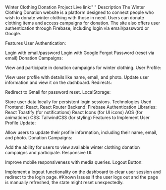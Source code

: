 Winter Clothing Donation
Project Live link:"      "
Description
The Winter Clothing Donation website is a platform designed to connect people who wish to donate winter clothing with those in need. Users can donate clothing items and access campaigns for donation. The site also offers user authentication through Firebase, including login via email/password or Google.

Features
User Authentication:

Login with email/password
Login with Google
Forgot Password (reset via email)
Donation Campaigns:

View and participate in donation campaigns for winter clothing.
User Profile:

View user profile with details like name, email, and photo.
Update user information and view it on the dashboard.
Redirects:

Redirect to Gmail for password reset.
LocalStorage:

Store user data locally for persistent login sessions.
Technologies Used
Frontend: React, React Router
Backend: Firebase Authentication
Libraries:
React Toastify (for notifications)
React Icons (for UI icons)
AOS (for animations)
CSS: TailwindCSS (for styling)
Features to Implement
User Profile Update:

Allow users to update their profile information, including their name, email, and photo.
Donation Campaigns:

Add the ability for users to view available winter clothing donation campaigns and participate.
Responsive UI:

Improve mobile responsiveness with media queries.
Logout Button:

Implement a logout functionality on the dashboard to clear user session and redirect to the login page.
#Known Issues
If the user logs out and the page is manually refreshed, the state might reset unexpectedly.
